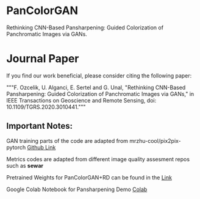 # PanColorGAN
 Rethinking CNN-Based Pansharpening: Guided Colorization of Panchromatic Images via GANs.
# Journal Paper
 If you find our work beneficial, please consider citing the following paper:
 
"""F. Ozcelik, U. Alganci, E. Sertel and G. Unal, "Rethinking CNN-Based Pansharpening: Guided Colorization of Panchromatic Images via GANs," in IEEE Transactions on Geoscience and Remote Sensing, doi: 10.1109/TGRS.2020.3010441."""


## Important Notes:
GAN training parts of the code are adapted from mrzhu-cool/pix2pix-pytorch [Github Link](https://github.com/mrzhu-cool/pix2pix-pytorch)

Metrics codes are adapted from different image quality assesment repos such as **sewar**

Pretrained Weights for PanColorGAN+RD can be found in the [Link](https://drive.google.com/file/d/1F4iCyeC_5OXWada3UW780YgXx-63GQno/view?usp=sharing)

Google Colab Notebook for Pansharpening Demo [Colab](https://colab.research.google.com/drive/1N5lvyHLSbhbCOVmCtz5LL_9oGKuN1OUu)
